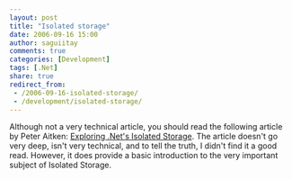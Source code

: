 ```yaml
---
layout: post
title: "Isolated storage"
date: 2006-09-16 15:00
author: saguiitay
comments: true
categories: [Development]
tags: [.Net]
share: true
redirect_from:
 - /2006-09-16-isolated-storage/
 - /development/isolated-storage/
---
```

Although not a very technical article, you should read the following article by Peter Aitken: [Exploring .Net's Isolated Storage](http://www.devsource.com/article2/0,1895,2002924,00.asp). The article doesn't go very deep, isn't very technical, and to tell the truth, I didn't find it a good read. However, it does provide a basic introduction to the very important subject of Isolated Storage.</span>



